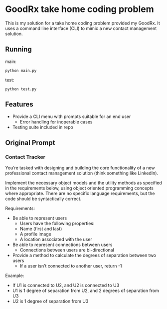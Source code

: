 # GoodRx take home coding problem

This is my solution for a take home coding problem provided my GoodRx. It uses a command line interface (CLI) to mimic a new contact management solution.

## Running

main:
```
python main.py
```

test:
```
python test.py
```

## Features
* Provide a CLI menu with prompts suitable for an end user
	* Error handling for inoperable cases
* Testing suite included in repo

## Original Prompt
### Contact Tracker

You’re tasked with designing and building the core functionality of a new professional contact management solution (think something like LinkedIn).

Implement the necessary object models and the utility methods as specified in the requirements below, using object oriented programming concepts where appropriate. There are no specific language requirements, but the code should be syntactically correct.

Requirements:
* Be able to represent users
	* Users have the following properties:
	* Name (first and last)
	* A profile image
	* A location associated with the user
* Be able to represent connections between users
	* Connections between users are bi-directional
* Provide a method to calculate the degrees of separation between two users
	* If a user isn’t connected to another user, return -1

Example:
* If U1 is connected to U2, and U2 is connected to U3
* U1 is 1 degree of separation from U2, and 2 degrees of separation from U3
* U2 is 1 degree of separation from U3
